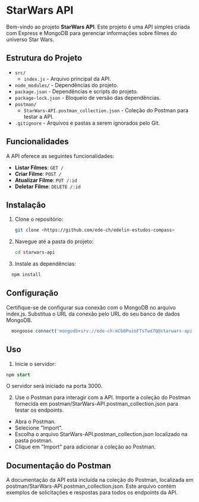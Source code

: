 # StarWars API

Bem-vindo ao projeto **StarWars API**. Este projeto é uma API simples criada com Express e MongoDB para gerenciar informações sobre filmes do universo Star Wars.

## Estrutura do Projeto

- `src/`
  - `index.js` - Arquivo principal da API.
- `node_modules/` - Dependências do projeto.
- `package.json` - Dependências e scripts do projeto.
- `package-lock.json` - Bloqueio de versão das dependências.
- `postman/`
  - `StarWars-API.postman_collection.json` - Coleção do Postman para testar a API.
- `.gitignore` - Arquivos e pastas a serem ignorados pelo Git.

## Funcionalidades

A API oferece as seguintes funcionalidades:

- **Listar Filmes**: `GET /`
- **Criar Filme**: `POST /`
- **Atualizar Filme**: `PUT /:id`
- **Deletar Filme**: `DELETE /:id`

## Instalação

1. Clone o repositório:

   ```bash
   git clone <https://github.com/ede-ch/edelin-estudos-compass>
   ```

2. Navegue até a pasta do projeto:

   ```bash
   cd starwars-api
   ```

3. Instale as dependências:

 ```bash
   npm install
  ``` 

## Configuração

Certifique-se de configurar sua conexão com o MongoDB no arquivo index.js. Substitua o URL da conexão pelo URL do seu banco de dados MongoDB.

 ```javascript
   mongoose.connect('mongodb+srv://ede-ch:mCb0PuzoFTsTwd7Q@starwars-api.9ypn0.mongodb.net/?retryWrites=true&w=majority&appName=starwars-api');
```

## Uso

1. Inicie o servidor:
```sql
npm start
``` 
O servidor será iniciado na porta 3000.

2. Use o Postman para interagir com a API. Importe a coleção do Postman fornecida em postman/StarWars-API.postman_collection.json para testar os endpoints.

- Abra o Postman.
- Selecione "Import".
- Escolha o arquivo StarWars-API.postman_collection.json localizado na pasta postman.
- Clique em "Import" para adicionar a coleção ao Postman.

## Documentação do Postman

A documentação da API está incluída na coleção do Postman, localizada em postman/StarWars-API.postman_collection.json. Este arquivo contém exemplos de solicitações e respostas para todos os endpoints da API.


